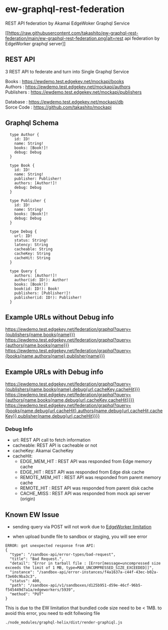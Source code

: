 # ew-graphql-rest-federation
REST API federation by Akamai EdgeWoker Graphql Service

[[https://raw.githubusercontent.com/takashito/ew-graphql-rest-federation/main/ew-graphql-rest-federation.png|alt=rest api federation by EdgeWorker graphql server]]

## REST API
3 REST API to federate and turn into Single Graphql Service <br>

Books : https://ewdemo.test.edgekey.net/mockapi/books <br>
Authors : https://ewdemo.test.edgekey.net/mockapi/authors <br>
Publishers : https://ewdemo.test.edgekey.net/mockapi/publishers <br>

Database : https://ewdemo.test.edgekey.net/mockapi/db <br>
Sorce Code : https://github.com/takashito/mockapi <br>


## Graphql Schema
```
  type Author {
    id: ID!
    name: String!
    books: [Book!]!
    debug: Debug
  }
  
  type Book {
    id: ID!
    name: String!
    publisher: Publisher!
    authors: [Author!]!
    debug: Debug
  }
  
  type Publisher {
    id: ID!
    name: String!
    books: [Book!]!
    debug: Debug
  }

  type Debug {
    url: ID!
    status: String!
    latency: String
    cacheable: String
    cacheKey: String
    cacheHit: String
  }

  type Query {
    authors: [Author!]!
    author(id: ID!): Author!
    books: [Book!]!
    book(id: ID!): Book!
    publishers: [Publisher!]!
    publisher(id: ID!): Publisher!
  }
```

## Example URLs without Debug info
https://ewdemo.test.edgekey.net/federation/graphql?query={publishers{name,books{name}}}<br>
https://ewdemo.test.edgekey.net/federation/graphql?query={authors{name,books{name}}}<br>
https://ewdemo.test.edgekey.net/federation/graphql?query={books{name,authors{name},publisher{name}}}
<br>


## Example URLs with Debug info
https://ewdemo.test.edgekey.net/federation/graphql?query={publishers{name,books{name},debug{url,cacheKey,cacheHit}}}<br>
https://ewdemo.test.edgekey.net/federation/graphql?query={authors{name,books{name,debug{url,cacheKey,cacheHit}}}}<br>
https://ewdemo.test.edgekey.net/federation/graphql?query={books{name,debug{url,cacheHit},authors{name,debug{url,cacheHit,cacheKey}},publisher{name,debug{url,cacheHit}}}}
<br>

### Debug Info
+ url: REST API call to fetch information
+ cacheable: REST API is cacheable or not
+ cacheKey: Akamai CacheKey
+ cacheHit: 
  - EDGE_MEM_HIT : REST API was responded from Edge memory cache
  - EDGE_HIT : REST API was responded from Edge disk cache
  - REMOTE_MEM_HIT : REST API was responded from parent memory cache
  - REMOTE_HIT : REST API was responded from parent disk cache
  - CACHE_MISS : REST API was responded from mock api server (origin)

## Known EW Issue

- sending query via POST will not work due to [EdgeWorker limitation](https://learn.akamai.com/en-us/webhelp/edgeworkers/edgeworkers-user-guide/GUID-F709406E-2D67-4996-B619-91E90F04EDF2.html)

- when upload bundle file to sandbox or staging, you will see error 
```
ERROR: got unexpected response from API:
{
  "type": "/sandbox-api/error-types/bad-request",
  "title": "Bad Request.",
  "detail": "Error in tarball file : [Error[message=uncompressed size exceeds the limit of 1 MB, type=MAX_UNCOMPRESSED_SIZE_EXCEEDED]]",
  "instance": "/sandbox-api/error-instances/f4a1637a-c44f-43ec-b02a-f3e60c9ba3c3",
  "status": 400,
  "path": "/sandbox-api/v1/sandboxes/d125b951-d59e-46cf-96b5-f545449d7a1a/edgeworkers/5939",
  "method": "PUT"
}
```
This is due to the EW limitation that bundled code size need to be < 1MB.
to avoid this error, you need to edit follwoing file

```
./node_modules/graphql-helix/dist/render-graphiql.js
